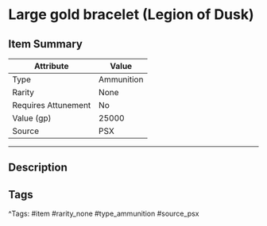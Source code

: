# Large gold bracelet (Legion of Dusk)

## Item Summary

| Attribute            | Value                        |
|----------------------|------------------------------|
| Type                 | Ammunition |
| Rarity               | None             |
| Requires Attunement  | No                |
| Value (gp)           | 25000    |
| Source               | PSX |

---

## Description



## Tags

^Tags: #item #rarity_none #type_ammunition #source_psx